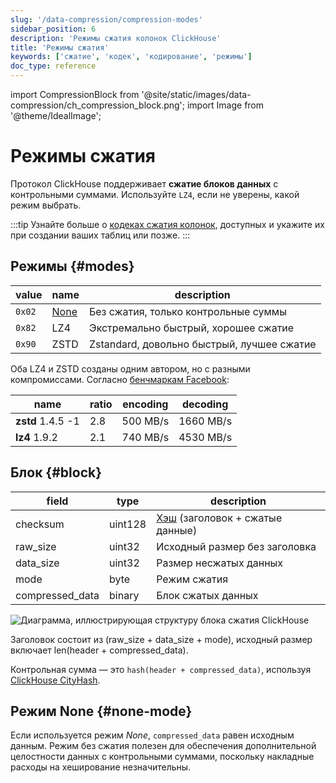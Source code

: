 ```yaml
---
slug: '/data-compression/compression-modes'
sidebar_position: 6
description: 'Режимы сжатия колонок ClickHouse'
title: 'Режимы сжатия'
keywords: ['сжатие', 'кодек', 'кодирование', 'режимы']
doc_type: reference
---
```

import CompressionBlock from '@site/static/images/data-compression/ch_compression_block.png';
import Image from '@theme/IdealImage';


# Режимы сжатия

Протокол ClickHouse поддерживает **сжатие блоков данных** с контрольными суммами. Используйте `LZ4`, если не уверены, какой режим выбрать.

:::tip
Узнайте больше о [кодеках сжатия колонок](/sql-reference/statements/create/table#column_compression_codec), доступных и укажите их при создании ваших таблиц или позже.
:::

## Режимы {#modes}

| value  | name               | description                              |
|--------|--------------------|------------------------------------------|
| `0x02` | [None](#none-mode) | Без сжатия, только контрольные суммы     |
| `0x82` | LZ4                | Экстремально быстрый, хорошее сжатие     |
| `0x90` | ZSTD               | Zstandard, довольно быстрый, лучшее сжатие |

Оба LZ4 и ZSTD созданы одним автором, но с разными компромиссами. 
Согласно [бенчмаркам Facebook](https://facebook.github.io/zstd/#benchmarks):

| name              | ratio | encoding | decoding  |
|-------------------|-------|----------|-----------|
| **zstd** 1.4.5 -1 | 2.8   | 500 MB/s | 1660 MB/s |
| **lz4** 1.9.2     | 2.1   | 740 MB/s | 4530 MB/s |

## Блок {#block}

| field           | type    | description                                      |
|-----------------|---------|--------------------------------------------------|
| checksum        | uint128 | [Хэш](../native-protocol/hash.md) (заголовок + сжатые данные) |
| raw_size        | uint32  | Исходный размер без заголовка                    |
| data_size       | uint32  | Размер несжатых данных                            |
| mode            | byte    | Режим сжатия                                     |
| compressed_data | binary  | Блок сжатых данных                               |

<Image img={CompressionBlock} size="md" alt="Диаграмма, иллюстрирующая структуру блока сжатия ClickHouse"/>

Заголовок состоит из (raw_size + data_size + mode), исходный размер включает len(header + compressed_data).

Контрольная сумма — это `hash(header + compressed_data)`, используя [ClickHouse CityHash](../native-protocol/hash.md).

## Режим None {#none-mode}

Если используется режим *None*, `compressed_data` равен исходным данным. Режим без сжатия полезен для обеспечения дополнительной целостности данных с контрольными суммами, поскольку накладные расходы на хеширование незначительны.